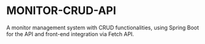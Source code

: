# MONITOR-CRUD-API
A monitor management system with CRUD functionalities, using Spring Boot for the API and front-end integration via Fetch API.
